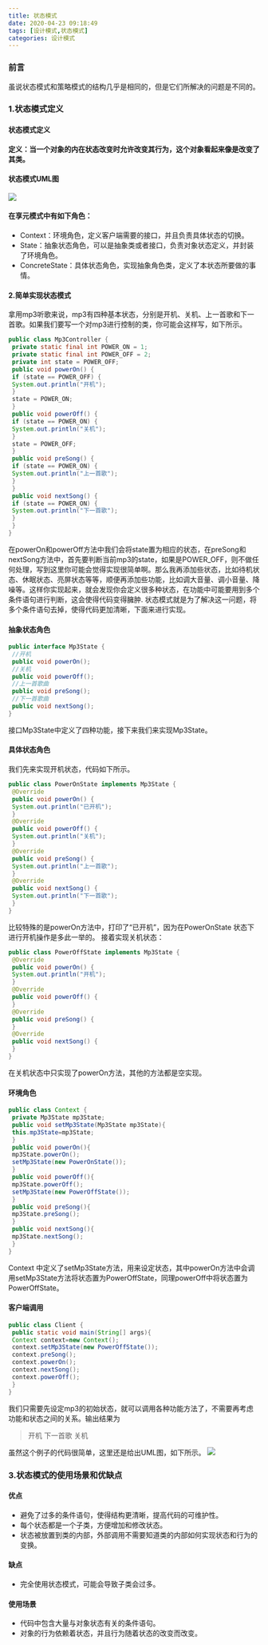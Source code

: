 ```yaml
---
title: 状态模式
date: 2020-04-23 09:18:49
tags: [设计模式,状态模式]
categories: 设计模式
---
```


### **前言**

虽说状态模式和策略模式的结构几乎是相同的，但是它们所解决的问题是不同的。

<!--more-->

### 1.状态模式定义

#### 状态模式定义

**定义：当一个对象的内在状态改变时允许改变其行为，这个对象看起来像是改变了其类。**

#### 状态模式UML图

![](moshistate/moshistate1.png)

#### 在享元模式中有如下角色：

- Context：环境角色，定义客户端需要的接口，并且负责具体状态的切换。
- State：抽象状态角色，可以是抽象类或者接口，负责对象状态定义，并封装了环境角色。
- ConcreteState：具体状态角色，实现抽象角色类，定义了本状态所要做的事情。

#### 2.简单实现状态模式

拿用mp3听歌来说，mp3有四种基本状态，分别是开机、关机、上一首歌和下一首歌。如果我们要写一个对mp3进行控制的类，你可能会这样写，如下所示。  

```java
public class Mp3Controller {
 private static final int POWER_ON = 1;
 private static final int POWER_OFF = 2;
 private int state = POWER_OFF;
 public void powerOn() {
 if (state == POWER_OFF) {
 System.out.println("开机");
 }
 state = POWER_ON;
 }
 public void powerOff() {
 if (state == POWER_ON) {
 System.out.println("关机");
 }
 state = POWER_OFF;
 }
 public void preSong() {
 if (state == POWER_ON) {
 System.out.println("上一首歌");
 }
 }
 public void nextSong() {
 if (state == POWER_ON) {
 System.out.println("下一首歌");
 }
 }
}
```

在powerOn和powerOff方法中我们会将state置为相应的状态，在preSong和nextSong方法中，首先要判断当前mp3的state，如果是POWER_OFF，则不做任何处理，写到这里你可能会觉得实现很简单啊。那么我再添加些状态，比如待机状态、休眠状态、亮屏状态等等，顺便再添加些功能，比如调大音量、调小音量、降噪等。这样你实现起来，就会发现你会定义很多种状态，在功能中可能要用到多个条件语句进行判断，这会使得代码变得臃肿.
状态模式就是为了解决这一问题，将多个条件语句去掉，使得代码更加清晰，下面来进行实现。

#### 抽象状态角色

```java
public interface Mp3State {
 //开机
 public void powerOn();
 //关机
 public void powerOff();
 //上一首歌曲
 public void preSong();
 //下一首歌曲
 public void nextSong();
}
```

接口Mp3State中定义了四种功能，接下来我们来实现Mp3State。

#### 具体状态角色

我们先来实现开机状态，代码如下所示。  

```java
public class PowerOnState implements Mp3State {
 @Override
 public void powerOn() {
 System.out.println("已开机");
 }
 @Override
 public void powerOff() {
 System.out.println("关机");
 }
 @Override
 public void preSong() {
 System.out.println("上一首歌");
 }
 @Override
 public void nextSong() {
 System.out.println("下一首歌");
 }
}
```

比较特殊的是powerOn方法中，打印了“已开机”，因为在PowerOnState 状态下进行开机操作是多此一举的。
接着实现关机状态：

```java
public class PowerOffState implements Mp3State {
 @Override
 public void powerOn() {
 System.out.println("开机");
 }
 @Override
 public void powerOff() {
 }
 @Override
 public void preSong() {
 }
 @Override
 public void nextSong() {
 }
}
```

在关机状态中只实现了powerOn方法，其他的方法都是空实现。

#### 环境角色

```java
public class Context {
 private Mp3State mp3State;
 public void setMp3State(Mp3State mp3State){
 this.mp3State=mp3State;
 }
 public void powerOn(){
 mp3State.powerOn();
 setMp3State(new PowerOnState());
 }
 public void powerOff(){
 mp3State.powerOff();
 setMp3State(new PowerOffState());
 }
 public void preSong(){
 mp3State.preSong();
 }
 public void nextSong(){
 mp3State.nextSong();
 }
}
```

Context 中定义了setMp3State方法，用来设定状态，其中powerOn方法中会调用setMp3State方法将状态置为PowerOffState，同理powerOff中将状态置为PowerOffState。

#### 客户端调用

```java
public class Client {
 public static void main(String[] args){
 Context context=new Context();
 context.setMp3State(new PowerOffState());
 context.preSong();
 context.powerOn();
 context.nextSong();
 context.powerOff();
 }
}
```

我们只需要先设定mp3的初始状态，就可以调用各种功能方法了，不需要再考虑功能和状态之间的关系。输出结果为

> 开机
> 下一首歌
> 关机

虽然这个例子的代码很简单，这里还是给出UML图，如下所示。 
![](moshistate/moshistate2.png)

### 3.状态模式的使用场景和优缺点

#### 优点

- 避免了过多的条件语句，使得结构更清晰，提高代码的可维护性。
- 每个状态都是一个子类，方便增加和修改状态。
- 状态被放置到类的内部，外部调用不需要知道类的内部如何实现状态和行为的变换。

#### 缺点

- 完全使用状态模式，可能会导致子类会过多。

#### 使用场景

- 代码中包含大量与对象状态有关的条件语句。
- 对象的行为依赖着状态，并且行为随着状态的改变而改变。
